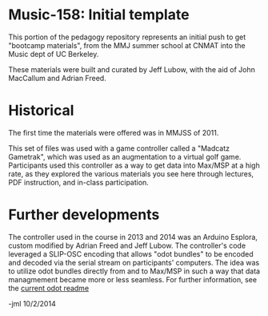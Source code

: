 Music-158: Initial template
===

This portion of the pedagogy repository represents an initial push to get "bootcamp materials", from the MMJ summer school at CNMAT into the Music dept of UC Berkeley.  

These materials were built and curated by Jeff Lubow, with the aid of John MacCallum and Adrian Freed.

Historical
===

The first time the materials were offered was in MMJSS of 2011.

This set of files was used with a game controller called a "Madcatz Gametrak", which was used as an augmentation to a virtual golf game.  Participants used this controller as a way to get data into Max/MSP at a high rate, as they explored the various materials you see here through lectures, PDF instruction, and in-class participation.

Further developments
===
The controller used in the course in 2013 and 2014 was an Arduino Esplora, custom modified by Adrian Freed and Jeff Lubow.  The controller's code leveraged a SLIP-OSC encoding that allows "odot bundles" to be encoded and decoded via the serial stream on participants' computers.  The idea was to utilize odot bundles directly from and to Max/MSP in such a way that data managmement became more or less seamless.  For further information, see the [current odot readme](https://github.com/CNMAT/CNMAT-odot/blob/master/README.md)

-jml 10/2/2014